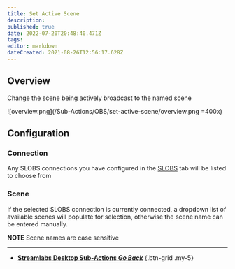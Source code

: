 ```yaml
---
title: Set Active Scene
description: 
published: true
date: 2022-07-20T20:48:40.471Z
tags: 
editor: markdown
dateCreated: 2021-08-26T12:56:17.628Z
---
```


## Overview
Change the scene being actively broadcast to the named scene

![overview.png](/Sub-Actions/OBS/set-active-scene/overview.png =400x)

## Configuration
### Connection
Any SLOBS connections you have configured in the [SLOBS](/SLOBS) tab will be listed to choose from

### Scene
If the selected SLOBS connection is currently connected, a dropdown list of available scenes will populate for selection, otherwise the scene name can be entered manually.

**NOTE** Scene names are case sensitive

---

- [<i class="mdi mdi-chevron-left"></i> **Streamlabs Desktop Sub-Actions *Go Back***](/en/Sub-Actions/Streamlabs-Desktop)
{.btn-grid .my-5}